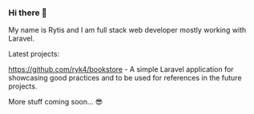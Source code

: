 ### Hi there 👋

My name is Rytis and I am full stack web developer mostly working with Laravel.

Latest projects:

https://github.com/ryk4/bookstore - A simple Laravel application for showcasing good practices and to be used for references in the future projects.

More stuff coming soon... 😎
